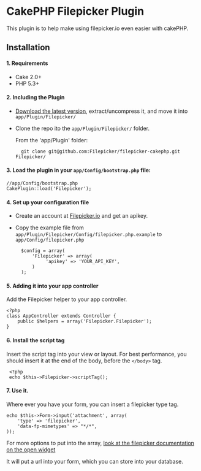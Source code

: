 # CakePHP Filepicker Plugin

This plugin is to help make using filepicker.io even easier with cakePHP.

## Installation

#### 1. Requirements
- Cake 2.0+
- PHP 5.3+

#### 2. Including the Plugin
- [Download the latest version](https://github.com/Filepicker/filepicker-cakephp/zipball/master), extract/uncompress it, and move it into `app/Plugin/Filepicker/`
- Clone the repo ito the `app/Plugin/Filepicker/` folder.

    From the 'app/Plugin' folder:

        git clone git@github.com:Filepicker/filepicker-cakephp.git Filepicker/

#### 3. Load the plugin in your `app/Config/bootstrap.php` file:

    //app/Config/bootstrap.php
    CakePlugin::load('Filepicker');

#### 4. Set up your configuration file

- Create an account at [Filepicker.io](https://developers.filepicker.io/register/) and get an apikey.
- Copy the example file from `app/Plugin/Filepicker/Config/filepicker.php.example` to `app/Config/filepicker.php`

        $config = array(
            'Filepicker' => array(
                 'apikey' => 'YOUR_API_KEY',
            )
        );

#### 5. Adding it into your app controller

Add the Filepicker helper to your app controller.

    <?php
    class AppController extends Controller {
        public $helpers = array('Filepicker.Filepicker');
    }

#### 6. Install the script tag

Insert the script tag into your view or layout. For best performance, you should insert it at the end of the body, before the `</body>` tag.

     <?php
     echo $this->Filepicker->scriptTag();

#### 7. Use it.

Where ever you have your form, you can insert a filepicker type tag.

    echo $this->Form->input('attachment', array(
        'type' => 'filepicker',
        'data-fp-mimetypes' => "*/*",
    ));

For more options to put into the array, [look at the filepicker documentation on the open widget](https://developers.filepicker.io/docs/web/#widgets-open)

It will put a url into your form, which you can store into your database.

